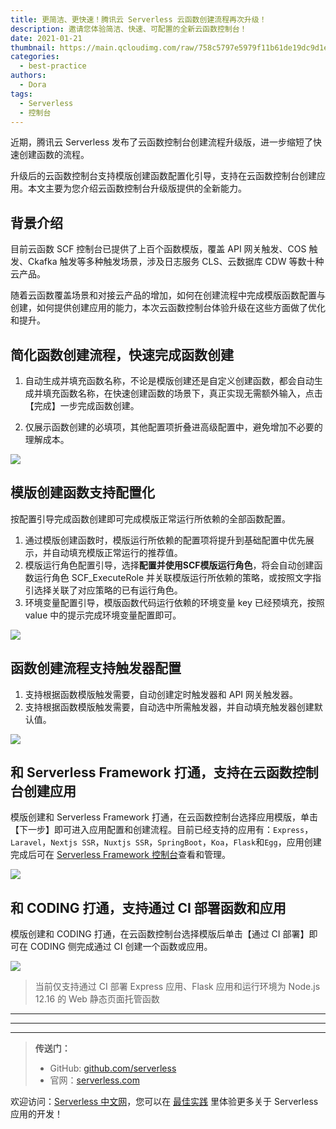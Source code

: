 ```yaml
---
title: 更简洁、更快速！腾讯云 Serverless 云函数创建流程再次升级！
description: 邀请您体验简洁、快速、可配置的全新云函数控制台！
date: 2021-01-21
thumbnail: https://main.qcloudimg.com/raw/758c5797e5979f11b61de19dc9d1ead1.jpg
categories:
  - best-practice
authors:
  - Dora
tags:
  - Serverless
  - 控制台
---
```


近期，腾讯云 Serverless 发布了云函数控制台创建流程升级版，进一步缩短了快速创建函数的流程。

升级后的云函数控制台支持模版创建函数配置化引导，支持在云函数控制台创建应用。本文主要为您介绍云函数控制台升级版提供的全新能力。

## 背景介绍

目前云函数 SCF 控制台已提供了上百个函数模版，覆盖 API 网关触发、COS 触发、Ckafka 触发等多种触发场景，涉及日志服务 CLS、云数据库 CDW 等数十种云产品。

随着云函数覆盖场景和对接云产品的增加，如何在创建流程中完成模版函数配置与创建，如何提供创建应用的能力，本次云函数控制台体验升级在这些方面做了优化和提升。


## 简化函数创建流程，快速完成函数创建

1. 自动生成并填充函数名称，不论是模版创建还是自定义创建函数，都会自动生成并填充函数名称，在快速创建函数的场景下，真正实现无需额外输入，点击【完成】一步完成函数创建。

2. 仅展示函数创建的必填项，其他配置项折叠进高级配置中，避免增加不必要的理解成本。

![](https://main.qcloudimg.com/raw/fc7748d9183444021cb15a4f8d89ac1c.png)

## 模版创建函数支持配置化

按配置引导完成函数创建即可完成模版正常运行所依赖的全部函数配置。

1. 通过模版创建函数时，模版运行所依赖的配置项将提升到基础配置中优先展示，并自动填充模版正常运行的推荐值。
2. 模版运行角色配置引导，选择**配置并使用SCF模版运行角色**，将会自动创建函数运行角色 SCF_ExecuteRole 并关联模版运行所依赖的策略，或按照文字指引选择关联了对应策略的已有运行角色。
3. 环境变量配置引导，模版函数代码运行依赖的环境变量 key 已经预填充，按照 value 中的提示完成环境变量配置即可。

![](https://main.qcloudimg.com/raw/c55742c4f427f2a3bb092de73e603f7d.png)


## 函数创建流程支持触发器配置

1. 支持根据函数模版触发需要，自动创建定时触发器和 API 网关触发器。
2. 支持根据函数模版触发需要，自动选中所需触发器，并自动填充触发器创建默认值。

![](https://main.qcloudimg.com/raw/40402a839113950d48c319368aff8562.png)


## 和 Serverless Framework 打通，支持在云函数控制台创建应用

模版创建和 Serverless Framework 打通，在云函数控制台选择应用模版，单击【下一步】即可进入应用配置和创建流程。目前已经支持的应用有：`Express`，`Laravel`，`Nextjs SSR`，`Nuxtjs SSR`，`SpringBoot`，`Koa`，`Flask`和`Egg`，应用创建完成后可在 [Serverless Framework 控制台](https://console.cloud.tencent.com/sls)查看和管理。


![](https://main.qcloudimg.com/raw/0f456eb6da5c48f1cc5cb2c56742ff9e.png)

## 和 CODING 打通，支持通过 CI 部署函数和应用

模版创建和 CODING 打通，在云函数控制台选择模版后单击【通过 CI 部署】即可在 CODING 侧完成通过 CI 创建一个函数或应用。

![](https://main.qcloudimg.com/raw/aa1bdfff0da556b9fe41e80899b59dc5.png)

> 当前仅支持通过 CI 部署 Express 应用、Flask 应用和运行环境为 Node.js 12.16 的 Web 静态页面托管函数

---

---
<div id='scf-deploy-iframe-or-md'></div>

---

> **传送门：**
> - GitHub: [github.com/serverless](https://github.com/serverless/serverless/blob/master/README_CN.md)
> - 官网：[serverless.com](https://serverless.com/)

欢迎访问：[Serverless 中文网](https://serverlesscloud.cn/)，您可以在 [最佳实践](https://serverlesscloud.cn/best-practice) 里体验更多关于 Serverless 应用的开发！